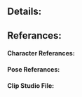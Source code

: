 ## Details:
## Referances:
#### Character Referances:

#### Pose Referances:

#### Clip Studio File:
